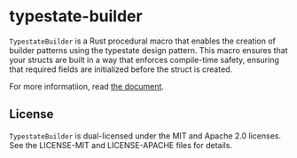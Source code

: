 # typestate-builder

`TypestateBuilder` is a Rust procedural macro that enables the creation of builder patterns using the typestate design pattern. This macro ensures that your structs are built in a way that enforces compile-time safety, ensuring that required fields are initialized before the struct is created.

For more informatiion, read [the document](https://docs.rs/typestate-builder/latest/typestate_builder/).

## License

`TypestateBuilder` is dual-licensed under the MIT and Apache 2.0 licenses. See the LICENSE-MIT and LICENSE-APACHE files for details.
